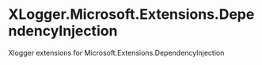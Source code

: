 # XLogger.Microsoft.Extensions.DependencyInjection
Xlogger extensions for Microsoft.Extensions.DependencyInjection
